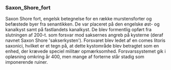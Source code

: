 ### Saxon_Shore_fort


Saxon Shore fort, engelsk betegnelse for en række murstensforter og befæstede byer fra senantikken. De var placeret på den engelske øst- og kanalkyst samt på fastlandets kanalkyst. De blev formentlig opført fra slutningen af 200-t. som forsvar mod saksernes angreb på kysterne (deraf navnet Saxon Shore 'sakserkysten'). Forsvaret blev ledet af en comes litoris saxonici, hvilket er et tegn på, at dette kystområde blev betragtet som en enhed, der krævede speciel militær opmærksomhed. Forsvarssystemet gik i opløsning omkring år 400, men mange af forterne står stadig som imponerende ruiner.